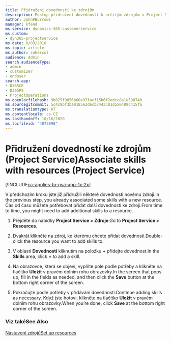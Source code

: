 ```yaml
---
title: Přidružení dovedností ke zdrojům
description: Postup přidružení dovedností k určitým zdrojům v Project Service
author: JohnPBurrows
manager: kfend
ms.service: dynamics-365-customerservice
ms.custom:
- dyn365-projectservice
ms.date: 8/03/2018
ms.topic: article
ms.author: ruhercul
audience: Admin
search.audienceType:
- admin
- customizer
- enduser
search.app:
- D365CE
- D365PS
- ProjectOperations
ms.openlocfilehash: 9b025f9856b60e97facf15b6f2edcc8a1e59874b
ms.sourcegitcommit: 5c4c9bf3ba018562d6cb3443c01d550489c415fa
ms.translationtype: HT
ms.contentlocale: cs-CZ
ms.lasthandoff: 10/16/2020
ms.locfileid: "4073898"
---
```

# <a name="associate-skills-with-resources-project-service"></a><span data-ttu-id="1a69b-103">Přidružení dovedností ke zdrojům (Project Service)</span><span class="sxs-lookup"><span data-stu-id="1a69b-103">Associate skills with resources (Project Service)</span></span>

[!INCLUDE[cc-applies-to-psa-app-1x-2x](../includes/cc-applies-to-psa-app-1x-2x.md)]

<span data-ttu-id="1a69b-104">V předchozím kroku jste již přidružili některé dovednosti novému zdroji.</span><span class="sxs-lookup"><span data-stu-id="1a69b-104">In the previous step, you already associated some skills with  a new resource.</span></span> <span data-ttu-id="1a69b-105">Čas od času můžete potřebovat přidat další dovednosti ke zdroji.</span><span class="sxs-lookup"><span data-stu-id="1a69b-105">From time to time, you might need to add additional skills to a resource.</span></span>  
  
1.  <span data-ttu-id="1a69b-106">Přejděte do nabídky **Project Service > Zdroje**.</span><span class="sxs-lookup"><span data-stu-id="1a69b-106">Go to **Project Service > Resources**.</span></span>  
  
2.  <span data-ttu-id="1a69b-107">Dvakrát klikněte na zdroj, ke kterému chcete přidat dovednosti.</span><span class="sxs-lookup"><span data-stu-id="1a69b-107">Double-click the resource you want to add skills to.</span></span>  
  
3.  <span data-ttu-id="1a69b-108">V oblasti **Dovednosti** kliknutím na položku **+** přidejte dovednost.</span><span class="sxs-lookup"><span data-stu-id="1a69b-108">In the **Skills** area, click **+** to add a skill.</span></span>  
  
4.  <span data-ttu-id="1a69b-109">Na obrazovce, která se objeví, vyplňte pole podle potřeby a klikněte na tlačítko **Uložit** v pravém dolním rohu obrazovky.</span><span class="sxs-lookup"><span data-stu-id="1a69b-109">In the screen that pops up, fill in the fields as needed, and then click the **Save** button at the bottom right corner of the screen.</span></span>  
  
5.  <span data-ttu-id="1a69b-110">Pokračujte podle potřeby v přidávání dovedností.</span><span class="sxs-lookup"><span data-stu-id="1a69b-110">Continue adding skills as necessary.</span></span> <span data-ttu-id="1a69b-111">Když jste hotovi, klikněte na tlačítko **Uložit** v pravém dolním rohu obrazovky.</span><span class="sxs-lookup"><span data-stu-id="1a69b-111">When you’re done, click **Save** at the bottom right corner of the screen.</span></span>  
  
### <a name="see-also"></a><span data-ttu-id="1a69b-112">Viz také</span><span class="sxs-lookup"><span data-stu-id="1a69b-112">See Also</span></span>  
 [<span data-ttu-id="1a69b-113">Nastavení zdrojů</span><span class="sxs-lookup"><span data-stu-id="1a69b-113">Set up resources</span></span>](../psa/set-up-resources.md)
